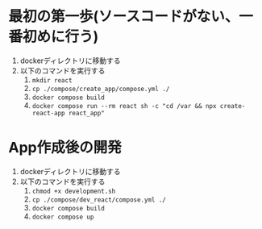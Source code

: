 # 最初の第一歩(ソースコードがない、一番初めに行う)
1. dockerディレクトリに移動する
1. 以下のコマンドを実行する
    1. `mkdir react`
    1. `cp ./compose/create_app/compose.yml ./`
    1. `docker compose build`
    1. `docker compose run --rm react sh -c "cd /var && npx create-react-app react_app"`

# App作成後の開発
1. dockerディレクトリに移動する
1. 以下のコマンドを実行する
    1. `chmod +x development.sh`
    1. `cp ./compose/dev_react/compose.yml ./`
    1. `docker compose build`
    1. `docker compose up`